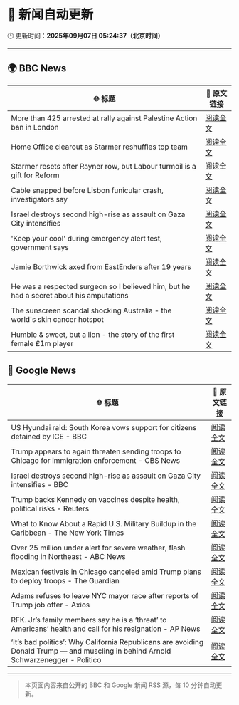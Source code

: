 # 🧠 新闻自动更新

🕒 更新时间：**2025年09月07日 05:24:37（北京时间）**

---

## 🌍 BBC News

| 🌐 标题 | 🔗 原文链接 |
|--------|-------------|
| More than 425 arrested at rally against Palestine Action ban in London | [阅读全文](https://www.bbc.com/news/articles/c62qrmpd7l5o?at_medium=RSS&at_campaign=rss) |
| Home Office clearout as Starmer reshuffles top team | [阅读全文](https://www.bbc.com/news/articles/cj4ydgr0nwpo?at_medium=RSS&at_campaign=rss) |
| Starmer resets after Rayner row, but Labour turmoil is a gift for Reform | [阅读全文](https://www.bbc.com/news/articles/c39rk4jlpw7o?at_medium=RSS&at_campaign=rss) |
| Cable snapped before Lisbon funicular crash, investigators say | [阅读全文](https://www.bbc.com/news/articles/c2dnp9pre2lo?at_medium=RSS&at_campaign=rss) |
| Israel destroys second high-rise as assault on Gaza City intensifies | [阅读全文](https://www.bbc.com/news/articles/cz9jpzql958o?at_medium=RSS&at_campaign=rss) |
| 'Keep your cool' during emergency alert test, government says | [阅读全文](https://www.bbc.com/news/articles/cpw15l5n78jo?at_medium=RSS&at_campaign=rss) |
| Jamie Borthwick axed from EastEnders after 19 years | [阅读全文](https://www.bbc.com/news/articles/cy9njexd88qo?at_medium=RSS&at_campaign=rss) |
| He was a respected surgeon so I believed him, but he had a secret about his amputations | [阅读全文](https://www.bbc.com/news/articles/cy0vr20gxvno?at_medium=RSS&at_campaign=rss) |
| The sunscreen scandal shocking Australia - the world's skin cancer hotspot | [阅读全文](https://www.bbc.com/news/articles/c4gzl41rpdqo?at_medium=RSS&at_campaign=rss) |
| Humble & sweet, but a lion - the story of the first female £1m player | [阅读全文](https://www.bbc.com/sport/football/articles/cn82lx29558o?at_medium=RSS&at_campaign=rss) |

## 📰 Google News

| 🌐 标题 | 🔗 原文链接 |
|--------|-------------|
| US Hyundai raid: South Korea vows support for citizens detained by ICE - BBC | [阅读全文](https://news.google.com/rss/articles/CBMiWkFVX3lxTE1ZVEFOc1E5aGQ1cmhwRTRRN09tcW5YbmFqSmVtWklVa3BpbUQwSF8wLXlwYVlNRUNxUTdPS1dEU1FDYUJkWWNycXJBVjEwR09aX04waGtvOHNHQdIBX0FVX3lxTE1lQ05jSFhwSlhjX2RJVFg2RlpTRjVGTkplN3hHX0VvaWV0TF80c3l5bm93cC1iQzItYzFUTzdyQk9NUDFBbENWdnhScjU2UGFkbi1fek40NV9fY1ZtRGVR?oc=5) |
| Trump appears to again threaten sending troops to Chicago for immigration enforcement - CBS News | [阅读全文](https://news.google.com/rss/articles/CBMif0FVX3lxTE92UFhVNjBGX3M0RjFXMEtYVmZCdEljNGRIc09JS2NaT2M5X29zU1hMY19WUDVtMlNxbUt2QzhIZ3FMajNJbGxMNWNoc0wyVHJTVnVmd09ZM1RXNkJLbXU4TGdzSUszUnNQNXBQbU5HVHNEX2dmTUFkY3NVNEZzTE3SAYQBQVVfeXFMUE5oNWxzVy1KWVl0cG1qOTRPSGtjR0VmdjhIN2VfdFRaR0xhazFFcjRyWUhOV2RWMzAwVGxRWElhOXY0LWFMM0Nzal9KVERZLWFZMWxidjNseUVrWmtjdDRJdTVrdG5GTkU4STlhUFI3ODl5QVJMNE52UXk4NDRKNGVfbFRo?oc=5) |
| Israel destroys second high-rise as assault on Gaza City intensifies - BBC | [阅读全文](https://news.google.com/rss/articles/CBMiWkFVX3lxTE9YV0FUeFZBRDBKNFRwdXk2a1YzYnIxdnVyenBJT2NNYjY0NFFqc0dweC11Vm8xcDdJYUgyUklCdVpqZEtDRkdfYzU5a1IzcUtvMlJXb21CSV9QUdIBX0FVX3lxTFBFVHFPemlHVGVYZ3Utc19VYmFCcHd0NFBmRUVKdzF3OFVZZDhhSjNoVkQ2RmF1SFBUcUVlTUNnOVFldkNRSkt6Q0ZYQmtWUEJwdUFVbmFVSmczLUU4Mmhj?oc=5) |
| Trump backs Kennedy on vaccines despite health, political risks - Reuters | [阅读全文](https://news.google.com/rss/articles/CBMiywFBVV95cUxQTDlvM1VpYnVfUmdkdEpDNkNLU284amFqUk9IaEZRTUJvZ19KMWxCMVZxM1lwUkJDUHJjYWE1Q09nZnd6QzEzQUVndUt6V0o3ZWlXZEs0MzZ3MWtNVHlZXzd3OE9ZTVVvYTJfb2FzQWtlVVZVWERfWUFlWDRxb2tfV3p1ZlVkbnQ3VGx5NXM1Mm9OeVVjWjBfMGJFMWp5Y09PN2Y4X3B1UlBUenZWdTRyN1JuTGstdUpRbkNUV3lNTVhwM1RUNjlaMFdJNA?oc=5) |
| What to Know About a Rapid U.S. Military Buildup in the Caribbean - The New York Times | [阅读全文](https://news.google.com/rss/articles/CBMiiwFBVV95cUxPTVhWamhFbDZFY1ktMkFfaGVBMUtNTk9jT1hrMXNVeExtNGJ1XzYzX01KNk5iMno4bzM4RXE0bEROY0NtbU54S3RudnFJaURyaFVoT2ZMNFpJVVJkOFhPam1sdWtmN0tuM2V0anNMdzVxaV9MM2sxLU5vY0dOUGpfZlV6QzRfLVRfWlNR?oc=5) |
| Over 25 million under alert for severe weather, flash flooding in Northeast - ABC News | [阅读全文](https://news.google.com/rss/articles/CBMiowFBVV95cUxPVWx1bFlrYkoyNGZ6MXBRN2VhLUxPdzY3b3AzeVlzNVlSMk5DSjYyQVd6aXkwMHdVeWRuWjVXTTlhQnRFVHdJMmplck82MU9ZTDJQOFBsWnFocG9FSGd3b0hta3JtazlpRXlaZEVZX3RlNEFnemtDV1ctcWhjdXktRzRmRVRVZFh1cldGUzJtRTRyMi1ObnUtR1RvdGZ1WTNDc2N30gGoAUFVX3lxTE9RQnhkOERlTTZ0Z2REVUxLbXBCdDQwcmpjRXhXU0xWS29lYzlQdWV4bFIzd1hJcFJ5YWJIZkpHRzFFU3pZclRlZVZZZlJWWS1tZHFWSUdlSHplalA3aVZiZ1Z5TTdJZnRWMGgySDdhU2RyRmFWM2s3MndzaUpOdHN3SG9Zc0VTQ0dpSXJUM29jejBlYTVQY0hqS2FJNGJPQjV6THZHXzRBNg?oc=5) |
| Mexican festivals in Chicago canceled amid Trump plans to deploy troops - The Guardian | [阅读全文](https://news.google.com/rss/articles/CBMijwFBVV95cUxPUEJMVzBrR2dieC01T3dIdEYtcVdmcXBtVEZhZG9YR0JEUXFRaGtma2VoejVFMDZpbGtQQmVmenVsRl95TWlxMWxJNEI0bzNNODFqaS1nelBRUktEQzBMV05EVlB1ZkNQeTJ0MGw3aTdpMjJGTE1FWjg2TkNvVXJud1ZzU0wzS2hwQk9rX3VCWQ?oc=5) |
| Adams refuses to leave NYC mayor race after reports of Trump job offer - Axios | [阅读全文](https://news.google.com/rss/articles/CBMid0FVX3lxTE9MVW45UzJCVXJ5YUZJNTUwSFNNdVBRMTAxakgxVFdHZi1uWGRvZ2lzYjFJR052ZTBiRmFqbWZ3WHEyb2tiejZfUTRuNWNmNHVNN0VUX1dVNDlPVVVjeGxpUVRpeUtiTXgyNGYxZkNuYWFHQXl0Vk9z?oc=5) |
| RFK. Jr’s family members say he is a ‘threat’ to Americans’ health and call for his resignation - AP News | [阅读全文](https://news.google.com/rss/articles/CBMirAFBVV95cUxNeHBtUFVPV3hFN0VOMUY0S2NPSV95VDZDX1NLNTF6dExCX3lsUl9nWTZQVVdPSXk4TjlfR1JMeUxvdnBYSHF3ZFNCLTVFOWpKdElpSzdzSGcyWV9mek1yWGJ1U1NnYkUwMXdVT0FudTRvbjY0bllUQnBwVUFDRWdaSklENm14b1hoR0NxTGVkOFZ4aXBxQ2QwRnJ4bWFIRms3WnhUXzdnMWd3TzJU?oc=5) |
| ‘It’s bad politics’: Why California Republicans are avoiding Donald Trump — and muscling in behind Arnold Schwarzenegger - Politico | [阅读全文](https://news.google.com/rss/articles/CBMipgFBVV95cUxPajN4RDUxeDJEd01tekktTV83QlpZbzNvbTVzbEdxRUU4Z3ZDdDR1OU52enhSM1FMS1BkUVlUcVBpLWFLSldWa25LOXVFNkZnN0g3U29Zem1lclZ0VHhPa1NHaVdRV3J3TkxtR1p3U2ItTndxd211WURoQVRsYUtwY190RHUyeGl1bVFNckh4eXdCYlA5R1kyOVItQktkdm9VOFFBbnRR?oc=5) |

---
> 本页面内容来自公开的 BBC 和 Google 新闻 RSS 源，每 10 分钟自动更新。